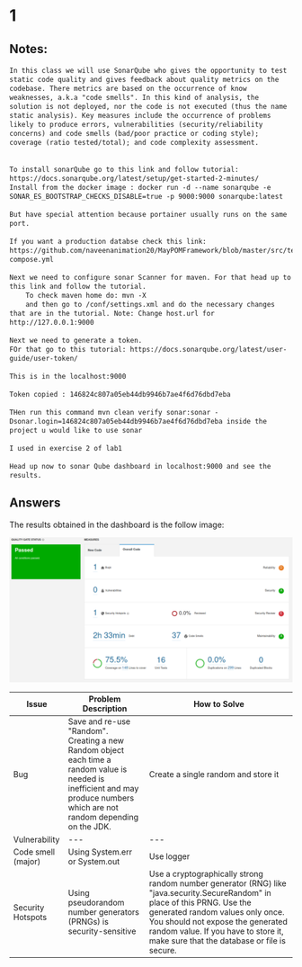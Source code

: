 # 1


## Notes:
    In this class we will use SonarQube who gives the opportunity to test static code quality and gives feedback about quality metrics on the codebase. There metrics are based on the occurrence of know weaknesses, a.k.a "code smells". In this kind of analysis, the solution is not deployed, nor the code is not executed (thus the name static analysis). Key measures include the occurrence of problems likely to produce errors, vulnerabilities (security/reliability concerns) and code smells (bad/poor practice or coding style); coverage (ratio tested/total); and code complexity assessment. 


    To install sonarQube go to this link and follow tutorial: https://docs.sonarqube.org/latest/setup/get-started-2-minutes/
    Install from the docker image : docker run -d --name sonarqube -e SONAR_ES_BOOTSTRAP_CHECKS_DISABLE=true -p 9000:9000 sonarqube:latest

    But have special attention because portainer usually runs on the same port.

    If you want a production databse check this link: https://github.com/naveenanimation20/MayPOMFramework/blob/master/src/test/resources/docker-compose.yml

    Next we need to configure sonar Scanner for maven. For that head up to this link and follow the tutorial.
        To check maven home do: mvn -X
        and then go to /conf/settings.xml and do the necessary changes that are in the tutorial. Note: Change host.url for http://127.0.0.1:9000

    Next we need to generate a token.
    FOr that go to this tutorial: https://docs.sonarqube.org/latest/user-guide/user-token/

    This is in the localhost:9000

    Token copied : 146824c807a05eb44db9946b7ae4f6d76dbd7eba

    THen run this command mvn clean verify sonar:sonar -Dsonar.login=146824c807a05eb44db9946b7ae4f6d76dbd7eba inside the project u would like to use sonar

    I used in exercise 2 of lab1

    Head up now to sonar Qube dashboard in localhost:9000 and see the results.

## Answers

The results obtained in the dashboard is the follow image:

![Screenshot](sonarQubeDashboard.png)


Issue | Problem Description | How to Solve |
--- | --- | --- | 
Bug |  Save and re-use "Random". Creating a new Random object each time a random value is needed is inefficient and may produce numbers which are not random depending on the JDK.| Create a single random and store it | 
Vulnerability | --- | --- |
Code smell (major) | Using System.err or System.out | Use logger |
Security Hotspots | Using pseudorandom number generators (PRNGs) is security-sensitive | Use a cryptographically strong random number generator (RNG) like "java.security.SecureRandom" in place of this PRNG. Use the generated random values only once. You should not expose the generated random value. If you have to store it, make sure that the database or file is secure. |
